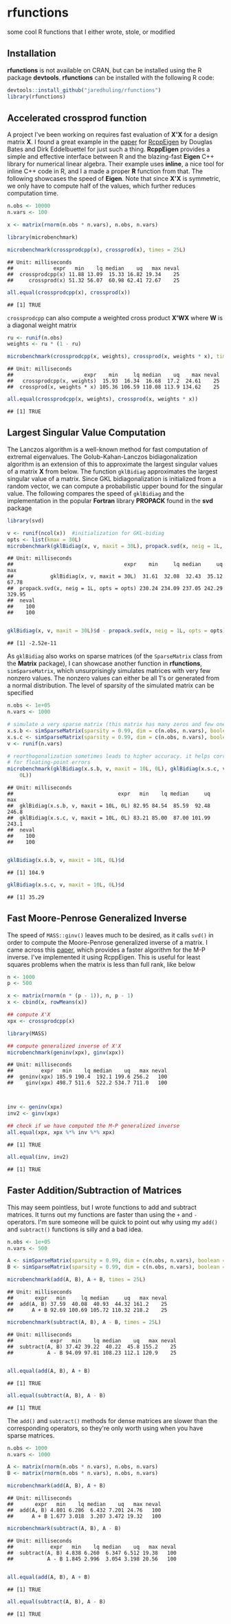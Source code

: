 rfunctions
==========

some cool R functions that I either wrote, stole, or modified

## Installation

**rfunctions** is not available on CRAN, but can be installed using the R package **devtools**. **rfunctions** can be installed with the following R code:


```r
devtools::install_github("jaredhuling/rfunctions")
library(rfunctions)
```


## Accelerated crossprod function

A project I've been working on requires fast evaluation of **X'X** for a design matrix **X**. I found a great example in the [paper](http://www.jstatsoft.org/v52/i05/paper) for [RcppEigen](http://cran.r-project.org/web/packages/RcppEigen/index.html) by Douglas Bates and Dirk Eddelbuettel for just such a thing. **RcppEigen** provides a simple and effective interface between R and the blazing-fast **Eigen** C++ library for numerical linear algebra. Their example uses **inline**, a nice tool for inline C++ code in R, and I a made a proper **R** function from that. The following showcases the speed of **Eigen**. Note that since **X'X** is symmetric, we only have to compute half of the values, which further reduces computation time. 


```r
n.obs <- 10000
n.vars <- 100

x <- matrix(rnorm(n.obs * n.vars), n.obs, n.vars)

library(microbenchmark)

microbenchmark(crossprodcpp(x), crossprod(x), times = 25L)
```

```
## Unit: milliseconds
##             expr   min    lq median    uq   max neval
##  crossprodcpp(x) 11.88 13.09  15.33 16.82 19.34    25
##     crossprod(x) 51.32 56.07  60.98 62.41 72.67    25
```

```r
all.equal(crossprodcpp(x), crossprod(x))
```

```
## [1] TRUE
```


```crossprodcpp``` can also compute a weighted cross product **X'WX** where **W** is a diagonal weight matrix


```r
ru <- runif(n.obs)
weights <- ru * (1 - ru)

microbenchmark(crossprodcpp(x, weights), crossprod(x, weights * x), times = 25L)
```

```
## Unit: milliseconds
##                       expr    min     lq median    uq    max neval
##   crossprodcpp(x, weights)  15.93  16.34  16.68  17.2  24.61    25
##  crossprod(x, weights * x) 105.36 106.59 110.08 113.9 134.62    25
```

```r
all.equal(crossprodcpp(x, weights), crossprod(x, weights * x))
```

```
## [1] TRUE
```



## Largest Singular Value Computation

The Lanczos algorithm is a well-known method for fast computation of extremal eigenvalues. The Golub-Kahan-Lanczos bidiagonalization algorithm is an extension of this to approximate the largest singular values of a matrix **X** from below. The function ```gklBidiag``` approximates the largest singular value of a matrix. Since GKL bidiagonalization is initialized from a random vector, we can compute a probabilistic upper bound for the singular value. The following compares the speed of ```gklBidiag``` and the implementation in the popular **Fortran** library **PROPACK** found in the **svd** package 


```r
library(svd)

v <- runif(ncol(x))  #initialization for GKL-bidiag
opts <- list(kmax = 30L)
microbenchmark(gklBidiag(x, v, maxit = 30L), propack.svd(x, neig = 1L, opts = opts))
```

```
## Unit: milliseconds
##                                    expr    min     lq median     uq    max
##            gklBidiag(x, v, maxit = 30L)  31.61  32.08  32.43  35.12  67.78
##  propack.svd(x, neig = 1L, opts = opts) 230.24 234.09 237.05 242.29 329.95
##  neval
##    100
##    100
```

```r

gklBidiag(x, v, maxit = 30L)$d - propack.svd(x, neig = 1L, opts = opts)$d
```

```
## [1] -2.52e-11
```



As ```gklBidiag``` also works on sparse matrices (of the ```SparseMatrix``` class from the **Matrix** package), I can showcase another function in **rfunctions**, ```simSparseMatrix```, which unsurprisingly simulates matrices with very few nonzero values. The nonzero values can either be all 1's or generated from a normal distribution. The level of sparsity of the simulated matrix can be specified



```r
n.obs <- 1e+05
n.vars <- 1000

# simulate a very sparse matrix (this matrix has many zeros and few ones)
x.s.b <- simSparseMatrix(sparsity = 0.99, dim = c(n.obs, n.vars), boolean = T)
x.s.c <- simSparseMatrix(sparsity = 0.99, dim = c(n.obs, n.vars), boolean = F)
v <- runif(n.vars)

# reorthogonalization sometimes leads to higher accuracy. it helps correct
# for floating-point errors
microbenchmark(gklBidiag(x.s.b, v, maxit = 10L, 0L), gklBidiag(x.s.c, v, maxit = 10L, 
    0L))
```

```
## Unit: milliseconds
##                                  expr   min    lq median     uq   max
##  gklBidiag(x.s.b, v, maxit = 10L, 0L) 82.95 84.54  85.59  92.48 246.8
##  gklBidiag(x.s.c, v, maxit = 10L, 0L) 83.21 85.00  87.00 101.99 243.1
##  neval
##    100
##    100
```

```r

gklBidiag(x.s.b, v, maxit = 10L, 0L)$d
```

```
## [1] 104.9
```

```r
gklBidiag(x.s.c, v, maxit = 10L, 0L)$d
```

```
## [1] 35.29
```


## Fast Moore-Penrose Generalized Inverse

The speed of ```MASS::ginv()``` leaves much to be desired, as it calls ```svd()``` in order to compute the Moore-Penrose generalized inverse of a matrix. I came across this [paper](http://arxiv.org/ftp/arxiv/papers/0804/0804.4809.pdf), which provides a faster algorithm for the M-P inverse. I've implemented it using RcppEigen. This is useful for least squares problems when the matrix is less than full rank, like below


```r
n <- 1000
p <- 500

x <- matrix(rnorm(n * (p - 1)), n, p - 1)
x <- cbind(x, rowMeans(x))

## compute X'X
xpx <- crossprodcpp(x)

library(MASS)

## compute generalized inverse of X'X
microbenchmark(geninv(xpx), ginv(xpx))
```

```
## Unit: milliseconds
##         expr   min    lq median    uq   max neval
##  geninv(xpx) 185.9 190.4  192.1 199.6 256.2   100
##    ginv(xpx) 498.7 511.6  522.2 534.7 711.0   100
```

```r


inv <- geninv(xpx)
inv2 <- ginv(xpx)

## check if we have computed the M-P generalized inverse
all.equal(xpx, xpx %*% inv %*% xpx)
```

```
## [1] TRUE
```

```r
all.equal(inv, inv2)
```

```
## [1] TRUE
```


## Faster Addition/Subtraction of Matrices

This may seem pointless, but I wrote functions to add and subtract matrices. It turns out my functions are faster than using the ```+``` and ```-``` operators. I'm sure someone will be quick to point out why using my ```add()``` and ```subtract()``` functions is silly and a bad idea.


```r
n.obs <- 1e+05
n.vars <- 500

A <- simSparseMatrix(sparsity = 0.99, dim = c(n.obs, n.vars), boolean = F)
B <- simSparseMatrix(sparsity = 0.99, dim = c(n.obs, n.vars), boolean = F)

microbenchmark(add(A, B), A + B, times = 25L)
```

```
## Unit: milliseconds
##       expr   min     lq median     uq   max neval
##  add(A, B) 37.59  40.08  40.93  44.32 161.2    25
##      A + B 92.69 100.69 105.72 110.32 218.2    25
```

```r
microbenchmark(subtract(A, B), A - B, times = 25L)
```

```
## Unit: milliseconds
##            expr   min    lq median    uq   max neval
##  subtract(A, B) 37.42 39.22  40.22  45.8 155.2    25
##           A - B 94.09 97.81 108.23 112.1 120.9    25
```

```r

all.equal(add(A, B), A + B)
```

```
## [1] TRUE
```

```r
all.equal(subtract(A, B), A - B)
```

```
## [1] TRUE
```


The ```add()``` and ```subtract()``` methods for dense matrices are slower than the corresponding operators, so they're only worth using when you have sparse matrices.


```r
n.obs <- 1000
n.vars <- 1000

A <- matrix(rnorm(n.obs * n.vars), n.obs, n.vars)
B <- matrix(rnorm(n.obs * n.vars), n.obs, n.vars)

microbenchmark(add(A, B), A + B)
```

```
## Unit: milliseconds
##       expr   min    lq median    uq   max neval
##  add(A, B) 4.801 6.286  6.432 7.201 24.76   100
##      A + B 1.677 3.018  3.207 3.472 19.32   100
```

```r
microbenchmark(subtract(A, B), A - B)
```

```
## Unit: milliseconds
##            expr   min    lq median    uq   max neval
##  subtract(A, B) 4.838 6.260  6.347 6.512 19.38   100
##           A - B 1.845 2.996  3.054 3.198 20.56   100
```

```r

all.equal(add(A, B), A + B)
```

```
## [1] TRUE
```

```r
all.equal(subtract(A, B), A - B)
```

```
## [1] TRUE
```



